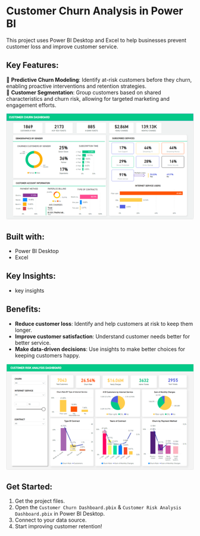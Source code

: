 # Customer Churn Analysis in Power BI

This project uses Power BI Desktop and Excel to help businesses prevent customer loss and improve customer service.

## Key Features:
📌 **Predictive Churn Modeling**: Identify at-risk customers before they churn, enabling proactive interventions and retention strategies.  
📌 **Customer Segmentation**: Group customers based on shared characteristics and churn risk, allowing for targeted marketing and engagement efforts.

![Customer Churn Dashboard](Customer_Churn_Dashboard.png)


## Built with:
- Power BI Desktop
- Excel

## Key Insights:
- key insights

## Benefits:
- **Reduce customer loss**: Identify and help customers at risk to keep them longer.  
- **Improve customer satisfaction**: Understand customer needs better for better service.  
- **Make data-driven decisions**: Use insights to make better choices for keeping customers happy. 

![Customer Risk Analysis](Customer_Risk_Analysis.png)

## Get Started:

1. Get the project files.
2. Open the `Customer Churn Dashboard.pbix` & `Customer Risk Analysis Dashboard.pbix` in Power BI Desktop.
3. Connect to your data source.
4. Start improving customer retention!
